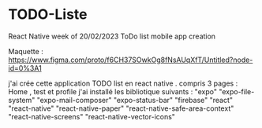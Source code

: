 # TODO-Liste 
React Native week of 20/02/2023
ToDo list mobile app creation 

Maquette : https://www.figma.com/proto/f6CH37SOwkOg8fNsAUqXfT/Untitled?node-id=0%3A1

j'ai crée cette application TODO list en react native .
compris 3 pages : Home , test et profile 
j'ai installé les bibliotique suivants : 
        "expo"
        "expo-file-system"
        "expo-mail-composer"
        "expo-status-bar"
        "firebase"
        "react"
        "react-native"
        "react-native-paper"
        "react-native-safe-area-context"
        "react-native-screens"
        "react-native-vector-icons"
